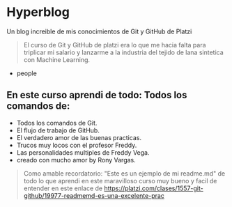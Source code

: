  # Hyperblog
Un blog increible de mis conocimientos de Git y GitHub de Platzi
>El curso de Git y GitHub de platzi era lo que me hacia falta para triplicar mi salario y lanzarme a la industria del tejido de lana sintetica con Machine Learning.
- people

## En este curso aprendi de todo: Todos los comandos de:
- Todos los comandos de Git.
- El flujo de trabajo de GitHub.
- El verdadero amor de las buenas practicas.
- Trucos muy locos con el profesor Freddy.
- Las personalidades multiples de Freddy Vega.
- creado con mucho amor by Rony Vargas.

> Como amable recordatorio:  "Este es un ejemplo de mi readme.md" de todo lo que aprendi en este maravilloso curso muy bueno y facil de entender en este enlace de https://platzi.com/clases/1557-git-github/19977-readmemd-es-una-excelente-prac 
